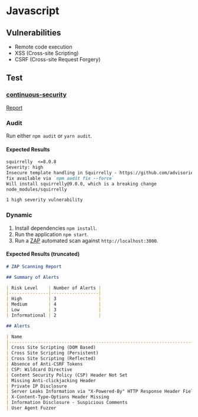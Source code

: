# Javascript

## Vulnerabilities

* Remote code execution
* XSS (Cross-site Scripting)
* CSRF (Cross-site Request Forgery)

## Test

### [continuous-security](https://github.com/acodeninja/continuous-security)

[Report](./report.md)

### Audit

Run either `npm audit` or `yarn audit`.

#### Expected Results

```markdown
squirrelly  <=8.0.8
Severity: high
Insecure template handling in Squirrelly - https://github.com/advisories/GHSA-q8j6-pwqx-pm96
fix available via `npm audit fix --force`
Will install squirrelly@9.0.0, which is a breaking change
node_modules/squirrelly

1 high severity vulnerability
```

### Dynamic

1. Install dependencies `npm install`.
2. Run the application `npm start`.
3. Run a [ZAP](https://www.zaproxy.org/) automated scan against `http://localhost:3000`.

#### Expected Results (truncated)

```markdown
# ZAP Scanning Report

## Summary of Alerts

| Risk Level    | Number of Alerts |
|---------------|------------------|
| High          | 3                |
| Medium        | 4                |
| Low           | 3                |
| Informational | 2                |

## Alerts

| Name                                                                      | Risk Level    | Number of Instances |
|---------------------------------------------------------------------------|---------------|---------------------|
| Cross Site Scripting (DOM Based)                                          | High          | 7                   |
| Cross Site Scripting (Persistent)                                         | High          | 1                   |
| Cross Site Scripting (Reflected)                                          | High          | 2                   |
| Absence of Anti-CSRF Tokens                                               | Medium        | 5                   |
| CSP: Wildcard Directive                                                   | Medium        | 10                  |
| Content Security Policy (CSP) Header Not Set                              | Medium        | 5                   |
| Missing Anti-clickjacking Header                                          | Medium        | 5                   |
| Private IP Disclosure                                                     | Low           | 3                   |
| Server Leaks Information via "X-Powered-By" HTTP Response Header Field(s) | Low           | 15                  |
| X-Content-Type-Options Header Missing                                     | Low           | 5                   |
| Information Disclosure - Suspicious Comments                              | Informational | 3                   |
| User Agent Fuzzer                                                         | Informational | 36                  |
```
